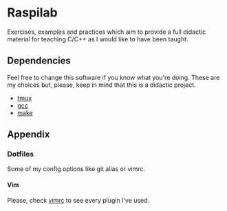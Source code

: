 # Raspilab

Exercises, examples and practices which aim to provide a full didactic
material for teaching C/C++ as I would like to have been taught.

## Dependencies
Feel free to change this software if you know what you're doing. These are my
choices but, please, keep in mind that this is a didactic project.

* [tmux](https://github.com/tmux/tmux/wiki)
* [gcc](https://gcc.gnu.org/)
* [make](https://www.gnu.org/software/make/)

## Appendix

### Dotfiles
Some of my config options like git alias or vimrc.

#### Vim
Please, check [vimrc](dotfiles/vimrc) to see every plugin I've used.
